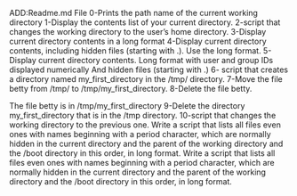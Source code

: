 ADD:Readme.md File
0-Prints the path name of the current working directory
1-Display the contents list of your current directory.
2-script that changes the working directory to the user’s home directory.
3-Display current directory contents in a long format
4-Display current directory contents, including hidden files (starting with .). Use the long format.
5-Display current directory contents.
Long format
with user and group IDs displayed numerically
And hidden files (starting with .)
6- script that creates a directory named my_first_directory in the /tmp/ directory.
7-Move the file betty from /tmp/ to /tmp/my_first_directory.
8-Delete the file betty.

The file betty is in /tmp/my_first_directory
9-Delete the directory my_first_directory that is in the /tmp directory.
10-script that changes the working directory to the previous one.
Write a script that lists all files even ones with names beginning with a period character, which are normally hidden in the current directory and the parent of the working directory and the /boot directory in this order, in long format.
Write a script that lists all files even ones with names beginning with a period character, which are normally hidden in the current directory and the parent of the working directory and the /boot directory in this order, in long format.

